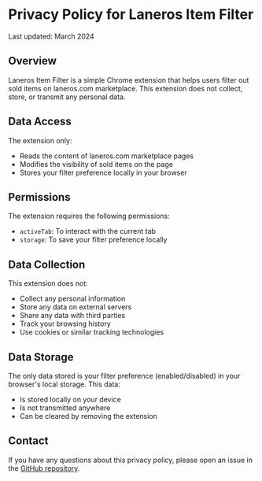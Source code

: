 # Privacy Policy for Laneros Item Filter

Last updated: March 2024

## Overview

Laneros Item Filter is a simple Chrome extension that helps users filter out sold items on laneros.com marketplace. This extension does not collect, store, or transmit any personal data.

## Data Access

The extension only:

- Reads the content of laneros.com marketplace pages
- Modifies the visibility of sold items on the page
- Stores your filter preference locally in your browser

## Permissions

The extension requires the following permissions:

- `activeTab`: To interact with the current tab
- `storage`: To save your filter preference locally

## Data Collection

This extension does not:

- Collect any personal information
- Store any data on external servers
- Share any data with third parties
- Track your browsing history
- Use cookies or similar tracking technologies

## Data Storage

The only data stored is your filter preference (enabled/disabled) in your browser's local storage. This data:

- Is stored locally on your device
- Is not transmitted anywhere
- Can be cleared by removing the extension

## Contact

If you have any questions about this privacy policy, please open an issue in the [GitHub repository](https://github.com/yourusername/laneros-item-filter).
